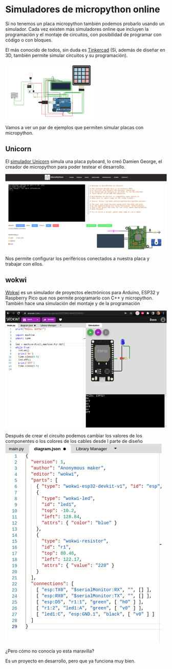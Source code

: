 # Simuladores de micropython online

Si no tenemos un placa micropython también podemos probarlo usando un simulador. Cada vez existen más simuladores online que incluyen la programación y el montaje de circuitos, con posibilidad de programar con código o con bloques.

El más conocido de todos, sin duda es [Tinkercad](https://tinkercad.com) (Sí, además de diseñar en 3D, también permite simular circuitos y su programación).

![](./images/tinkercar_simulador.png)

Vamos a ver un par de ejemplos que permiten simular placas con micropython.

## Unicorn

El [simulador Unicorn](https://micropython.org/unicorn/)  simula una placa pyboard, lo creó Damien George, el creador de micropython para poder testear el desarrollo.

![](./images/simuladorUnicorn.png)

Nos permite configurar los periféricos conectados a nuestra placa y trabajar con ellos.


## wokwi

[Wokwi](https://wokwi.com) es un simulador de proyectos electrónicos para Arduino, ESP32 y Raspberry Pico que nos permite programarlo con C++ y micropython. También hace una simulación del montaje  y de la programación

![](./images/wokwi_programa_montaje.png)

Después de crear el circuito podemos cambiar los valores de los componentes o los colores de los cables desde l parte de diseño
![](./images/wokwi_circuito.png)

¿Pero cómo no conocía yo esta maravilla?

Es un proyecto en desarrollo, pero que ya funciona muy bien.
